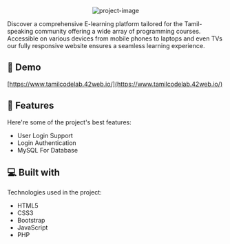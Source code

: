 <p align="center"><img src="https://socialify.git.ci/MaThanMiThun1999/E-Learning-Website/image?font=Bitter&amp;forks=1&amp;issues=1&amp;logo=https%3A%2F%2Fia600607.us.archive.org%2F6%2Fitems%2Fpython_20231114_1401%2Fphp.png&amp;name=1&amp;pattern=Circuit%20Board&amp;pulls=1&amp;stargazers=1&amp;theme=Light" alt="project-image"></p>

<p id="description">Discover a comprehensive E-learning platform tailored for the Tamil-speaking community offering a wide array of programming courses. Accessible on various devices from mobile phones to laptops and even TVs our fully responsive website ensures a seamless learning experience.</p>

<h2>🚀 Demo</h2>

[https://www.tamilcodelab.42web.io/](https://www.tamilcodelab.42web.io/)

  
  
<h2>🧐 Features</h2>

Here're some of the project's best features:

*   User Login Support
*   Login Authentication
*   MySQL For Database

  
  
<h2>💻 Built with</h2>

Technologies used in the project:

*   HTML5
*   CSS3
*   Bootstrap
*   JavaScript
*   PHP
